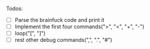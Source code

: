 Todos:

- [ ] Parse the brainfuck code and print it
- [ ] Implement the first four commands(">", "<", "+", "-")
- [ ] loop("[", "]")
- [ ] rest other debug commands(",", ".", "#")
